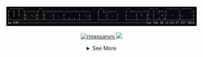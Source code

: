 <!--### Hi there 👋

<!--
**rmassaroni/rmassaroni** is a ✨ _special_ ✨ repository because its `README.md` (this file) appears on your GitHub profile.

Here are some ideas to get you started:

- 🔭 I’m currently working on ...
- 🌱 I’m currently learning ...
- 👯 I’m looking to collaborate on ...
- 🤔 I’m looking for help with ...
- 💬 Ask me about ...
- 📫 How to reach me: ...
- 😄 Pronouns: ...
- ⚡ Fun fact: ...
-->
![Alt Text](/welcometobulkos)
<!--
<table style="border-collapse: collapse;">
  <tr>
    <td style="border: none;">
      <a href="https://github.com/rmassaroni">
        <img src="https://github-readme-stats.vercel.app/api?username=rmassaroni&count_private=true&show_icons=true&theme=transparent&line_height=34&show=prs_merged" alt="My github stats">
      </a>
    </td>
    <td style="border: none;">
      <a href="https://github.com/rmassaroni">
        <img src="https://github-readme-stats.vercel.app/api/top-langs/?username=rmassaroni&hide=php,css,html&theme=transparent" alt="Top Langs">
      </a>
    </td>
  </tr>
</table>
-->

  <p align="center"> 
    <a href="https://github.com/rmassaroni/rmassaroni/">
      <img src="https://komarev.com/ghpvc/?username=rmassaroni&label=Profile%20Views" alt="rmassaroni" />
    </a>
    <!--a href="https://github.com/rmassaroni">
      <img height="20" src="https://img.shields.io/github/followers/rmassaroni?label=Follows&logo=&style=flat" />
    </a>-->
    <a href="https://github.com/rmassaroni">
      <img height="20" src="https://img.shields.io/github/stars/rmassaroni?logo=b&style=flat&label=Total%20Stars" />
    </a>
    <a href="https://gitstar-ranking.com/rmassaroni">
      <!--img height="20" src="https://img.shields.io/endpoint?label=star ranking&logo=github&style=flat&url=https%3A%2F%2Fgitstar-ranking.com%2Fusers%2Frmassaroni%2Fshields" /-->
    </a>
    <a href="https://user-badge.committers.top/united_states/rmassaroni">
      <!--img height="20" src="https://user-badge.committers.top/united_states/rmassaroni.svg" /-->
    </a>
  </p>
  
<details>
  <summary align="center">See More</summary>
  <table style="border-collapse: collapse; margin: 0 auto;">
  <tr>
    <td style="border: none;">
      <a href="https://github.com/rmassaroni">
        <img src="https://github-readme-stats.vercel.app/api?username=rmassaroni&count_private=true&show_icons=true&theme=transparent&line_height=34&show=prs_merged" alt="My github stats">
      </a>
    </td>
    <td style="border: none;">
      <a href="https://github.com/rmassaroni">
        <img src="https://github-readme-stats.vercel.app/api/top-langs/?username=rmassaroni&hide=php,css,html&theme=transparent" alt="Top Langs">
      </a>
    </td>
  </tr>
</table>

```bash
  bash <(curl https://raw.githubusercontent.com/rmassaroni/bulkOS/main/install.sh);
  bash <(curl https://raw.githubusercontent.com/rmassaroni/rjvim/main/install.sh);
  source $HOME/.zshrc
```

</details>



<!--total lines of code
